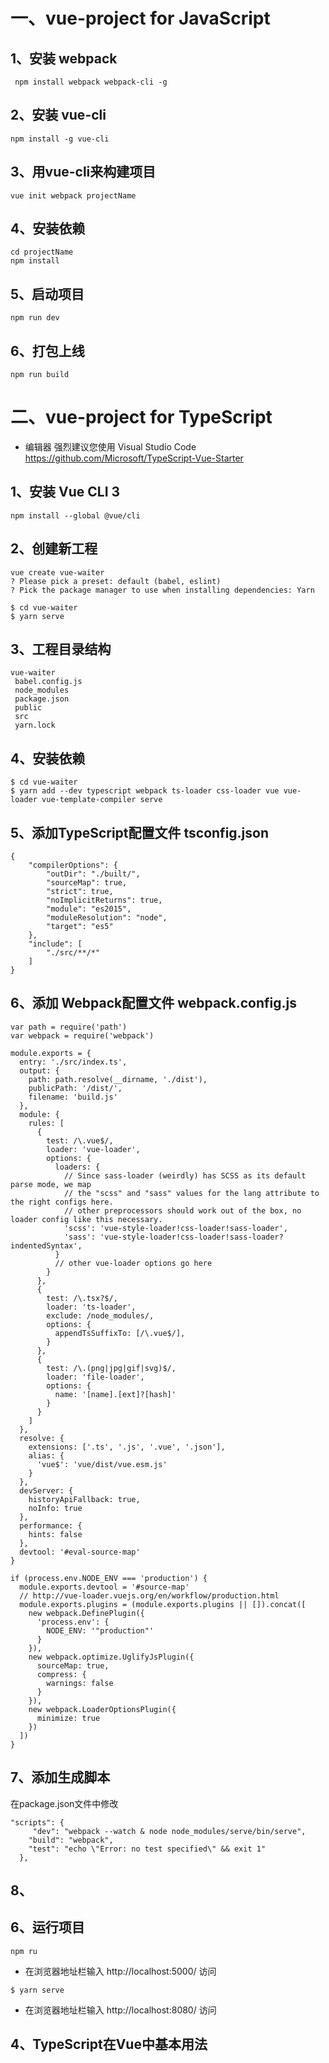 # 一、vue-project for JavaScript
## 1、安装 webpack
```
 npm install webpack webpack-cli -g
 ```
 
 ## 2、安装 vue-cli
 ```
 npm install -g vue-cli
 ```
 
 ## 3、用vue-cli来构建项目
 ```
 vue init webpack projectName
 ```
 
 ## 4、安装依赖
 ```
 cd projectName
 npm install
```
 
 ## 5、启动项目
 ```
 npm run dev
 ```
 
 ## 6、打包上线
 ```
 npm run build
```


# 二、vue-project for TypeScript

- 编辑器 强烈建议您使用 Visual Studio Code
https://github.com/Microsoft/TypeScript-Vue-Starter

## 1、安装 Vue CLI 3
```
npm install --global @vue/cli
```

## 2、创建新工程
```
vue create vue-waiter
? Please pick a preset: default (babel, eslint)
? Pick the package manager to use when installing dependencies: Yarn

$ cd vue-waiter
$ yarn serve
```
## 3、工程目录结构
 ```
vue-waiter
  babel.config.js
  node_modules
  package.json
  public
  src
  yarn.lock
```
## 4、安装依赖
```
$ cd vue-waiter
$ yarn add --dev typescript webpack ts-loader css-loader vue vue-loader vue-template-compiler serve
```

## 5、添加TypeScript配置文件 tsconfig.json
```
{
    "compilerOptions": {
        "outDir": "./built/",
        "sourceMap": true,
        "strict": true,
        "noImplicitReturns": true,
        "module": "es2015",
        "moduleResolution": "node",
        "target": "es5"
    },
    "include": [
        "./src/**/*"
    ]
}
```

## 6、添加 Webpack配置文件 webpack.config.js
```
var path = require('path')
var webpack = require('webpack')

module.exports = {
  entry: './src/index.ts',
  output: {
    path: path.resolve(__dirname, './dist'),
    publicPath: '/dist/',
    filename: 'build.js'
  },
  module: {
    rules: [
      {
        test: /\.vue$/,
        loader: 'vue-loader',
        options: {
          loaders: {
            // Since sass-loader (weirdly) has SCSS as its default parse mode, we map
            // the "scss" and "sass" values for the lang attribute to the right configs here.
            // other preprocessors should work out of the box, no loader config like this necessary.
            'scss': 'vue-style-loader!css-loader!sass-loader',
            'sass': 'vue-style-loader!css-loader!sass-loader?indentedSyntax',
          }
          // other vue-loader options go here
        }
      },
      {
        test: /\.tsx?$/,
        loader: 'ts-loader',
        exclude: /node_modules/,
        options: {
          appendTsSuffixTo: [/\.vue$/],
        }
      },
      {
        test: /\.(png|jpg|gif|svg)$/,
        loader: 'file-loader',
        options: {
          name: '[name].[ext]?[hash]'
        }
      }
    ]
  },
  resolve: {
    extensions: ['.ts', '.js', '.vue', '.json'],
    alias: {
      'vue$': 'vue/dist/vue.esm.js'
    }
  },
  devServer: {
    historyApiFallback: true,
    noInfo: true
  },
  performance: {
    hints: false
  },
  devtool: '#eval-source-map'
}

if (process.env.NODE_ENV === 'production') {
  module.exports.devtool = '#source-map'
  // http://vue-loader.vuejs.org/en/workflow/production.html
  module.exports.plugins = (module.exports.plugins || []).concat([
    new webpack.DefinePlugin({
      'process.env': {
        NODE_ENV: '"production"'
      }
    }),
    new webpack.optimize.UglifyJsPlugin({
      sourceMap: true,
      compress: {
        warnings: false
      }
    }),
    new webpack.LoaderOptionsPlugin({
      minimize: true
    })
  ])
}
```
## 7、添加生成脚本 
在package.json文件中修改
```
"scripts": {
     "dev": "webpack --watch & node node_modules/serve/bin/serve",
    "build": "webpack",
    "test": "echo \"Error: no test specified\" && exit 1"
  },
```
## 8、

## 6、运行项目
```
npm ru
```
- 在浏览器地址栏输入  http://localhost:5000/ 访问
```
$ yarn serve
```
- 在浏览器地址栏输入  http://localhost:8080/ 访问



## 4、TypeScript在Vue中基本用法


